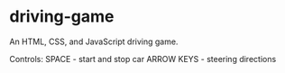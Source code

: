 # driving-game

An HTML, CSS, and JavaScript driving game.

Controls:
SPACE - start and stop car
ARROW KEYS - steering directions
